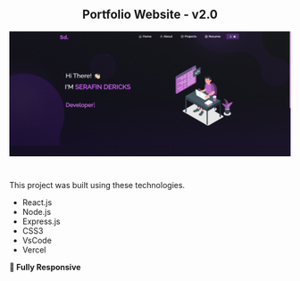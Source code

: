 <h2 align="center">
  Portfolio Website - v2.0<br/>
</h2>
<div align="center">
  <img alt="Demo" src="./Images/readme-img1.png" />
</div>

<br/>

<center>


</center>

<h3 align="center">
 
</h3>

This project was built using these technologies.

- React.js
- Node.js
- Express.js
- CSS3
- VsCode
- Vercel

**📱 Fully Responsive**

